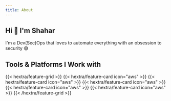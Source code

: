 ```yaml
---
title: About
---
```


## Hi 👋 I'm Shahar 
I'm a Dev(Sec)Ops that loves to automate everything with an obsession to security 😅

## Tools & Platforms I Work with 

{{< hextra/feature-grid >}}
{{< hextra/feature-card icon="aws" >}}
{{< hextra/feature-card icon="aws" >}}
{{< hextra/feature-card icon="aws" >}}
{{< hextra/feature-card icon="aws" >}}
{{< hextra/feature-card icon="aws" >}}
{{< /hextra/feature-grid >}}
